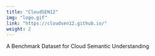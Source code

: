 ```yaml
---
title: "CloudSEN12"
img: "logo.gif"
link: "https://cloudsen12.github.io/"
weight: 2
---
```


A Benchmark Dataset for Cloud Semantic Understanding